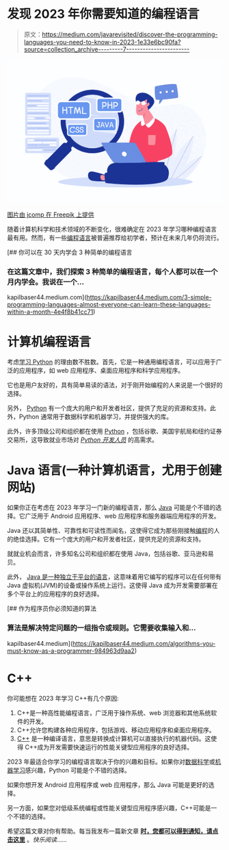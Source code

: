# 发现 2023 年你需要知道的编程语言

> 原文：<https://medium.com/javarevisited/discover-the-programming-languages-you-need-to-know-in-2023-1e33e6bc90fa?source=collection_archive---------7----------------------->

![](img/309712452166fb9eeb2d8856b8a13a89.png)

[图片由 jcomp 在 Freepik 上提供](https://www.freepik.com/free-vector/programer-learning-programming-languages-by-computer-laptop-website-tutorial-channel-online-education-class-vector-illustration-software-development-programming-languages-learning_21585996.htm#query=learn%20programming&position=7&from_view=search&track=sph)

随着计算机科学和技术领域的不断变化，很难确定在 2023 年学习哪种编程语言最有用。然而，有一些[编程语言](/javarevisited/top-5-programming-languages-for-web-development-in-2021-f6fd4f564eb6)被普遍推荐给初学者，预计在未来几年仍将流行。

[](https://kapilbaser44.medium.com/3-simple-programming-languages-almost-everyone-can-learn-these-languages-within-a-month-4e4f8b41cc71) [## 你可以在 30 天内学会 3 种简单的编程语言

### 在这篇文章中，我们探索 3 种简单的编程语言，每个人都可以在一个月内学会。我说在一个…

kapilbaser44.medium.com](https://kapilbaser44.medium.com/3-simple-programming-languages-almost-everyone-can-learn-these-languages-within-a-month-4e4f8b41cc71) 

# 计算机编程语言

考虑[学习 Python](/javarevisited/8-projects-you-can-buil-to-learn-python-in-2020-251dd5350d56) 的理由数不胜数。首先，它是一种通用编程语言，可以应用于广泛的应用程序，如 web 应用程序、桌面应用程序和科学应用程序。

它也是用户友好的，具有简单易读的语法，对于刚开始编程的人来说是一个很好的选择。

另外， [Python](https://javinpaul.medium.com/best-python-books-a93d1a0d842d) 有一个庞大的用户和开发者社区，提供了充足的资源和支持。此外，Python 通常用于数据科学和机器学习，并提供强大的库。

此外，许多顶级公司和组织都在使用 [Python](/javarevisited/7-best-python-online-courses-for-beginners-to-learn-programming-abe12cecb1ad) ，包括谷歌、美国宇航局和纽约证券交易所，这导致就业市场对 [*Python 开发人员*](https://becominghuman.ai/6-courses-python-programmers-can-join-to-learn-data-structures-and-algorithms-c1a37284938e) 的高需求。

# Java 语言(一种计算机语言，尤用于创建网站)

如果你正在考虑在 2023 年学习一门新的编程语言，那么 [Java](/javarevisited/3-ways-to-learn-java-and-become-a-software-developer-in-2023-3d885a58cd3c) 可能是个不错的选择。它广泛用于 Android 应用程序、web 应用程序和服务器端应用程序的开发。

Java 还以其简单性、可靠性和可读性而闻名，这使得它成为那些刚接触[编程](/javarevisited/top-20-sites-to-learn-coding-in-2020-f57ff63d9cb3)的人的绝佳选择。它有一个庞大的用户和开发者社区，提供充足的资源和支持。

就就业机会而言，许多知名公司和组织都在使用 Java，包括谷歌、亚马逊和易贝。

此外， [Java 是一种独立于平台的语言](https://www.java67.com/2012/08/how-java-achieves-platform-independence.html)，这意味着用它编写的程序可以在任何带有 Java 虚拟机(JVM)的设备或操作系统上运行。这使得 Java 成为开发需要部署在多个平台上的应用程序的良好选择。

[](https://kapilbaser44.medium.com/algorithms-you-must-know-as-a-programmer-984963d9aa2) [## 作为程序员你必须知道的算法

### 算法是解决特定问题的一组指令或规则。它需要收集输入和…

kapilbaser44.medium](https://kapilbaser44.medium.com/algorithms-you-must-know-as-a-programmer-984963d9aa2) 

# C++

你可能想在 2023 年学习 C++有几个原因:

1.  C++是一种高性能编程语言，广泛用于操作系统、web 浏览器和其他系统软件的开发。
2.  C++允许您构建各种应用程序，包括游戏、移动应用程序和桌面应用程序。
3.  [C++](/javarevisited/top-10-courses-to-learn-c-for-beginners-best-and-free-4afc262a544e) 是一种编译语言，意思是转换成计算机可以直接执行的机器代码。这使得 C++成为开发需要快速运行的性能关键型应用程序的良好选择。

2023 年最适合你学习的编程语言取决于你的兴趣和目标。如果你对[数据科学](/javarevisited/7-best-data-science-courses-with-certificates-on-coursera-from-jhu-usa-to-become-a-data-scientist-445a24882e8b)或[机器学习](/javarevisited/10-free-machine-learning-courses-for-beginners-181f83b4c816)感兴趣，Python 可能是个不错的选择。

如果你想开发 Android 应用程序或 web 应用程序，那么 Java 可能是更好的选择。

另一方面，如果您对低级系统编程或性能关键型应用程序感兴趣，C++可能是一个不错的选择。

希望这篇文章对你有帮助。每当我发布一篇新文章 [**时，您都可以得到通知，请点击这里**](https://kapilbaser44.medium.com/subscribe) 。*快乐阅读……*